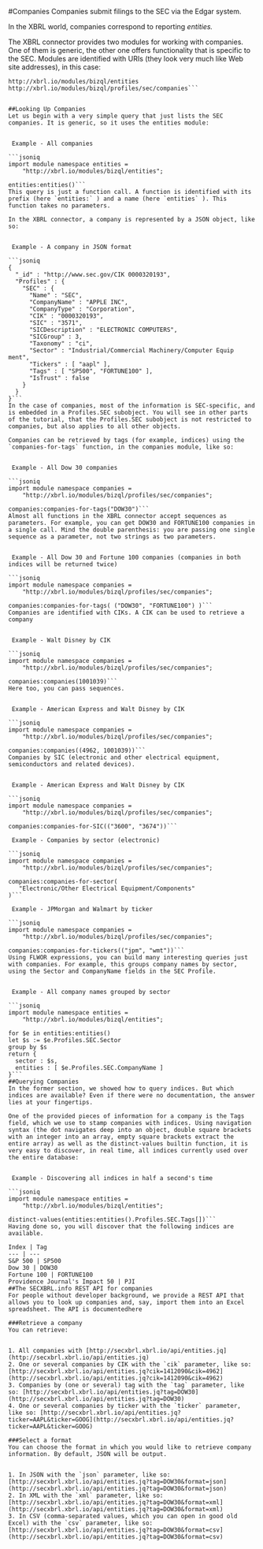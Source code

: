 #Companies
Companies submit filings to the SEC via the Edgar system.

In the XBRL world, companies correspond to reporting *entities.* 

The XBRL connector provides two modules for working with companies. One of them is generic, the other one offers functionality that is specific to the SEC. Modules are identified with URIs (they look very much like Web site addresses), in this case:
```jsoniq
http://xbrl.io/modules/bizql/entities
http://xbrl.io/modules/bizql/profiles/sec/companies```


##Looking Up Companies
Let us begin with a very simple query that just lists the SEC companies. It is generic, so it uses the entities module:


 Example - All companies

```jsoniq
import module namespace entities =
    "http://xbrl.io/modules/bizql/entities";

entities:entities()```
This query is just a function call. A function is identified with its prefix (here `entities:` ) and a name (here `entities` ). This function takes no parameters.

In the XBRL connector, a company is represented by a JSON object, like so:


 Example - A company in JSON format

```jsoniq
{
  "_id" : "http://www.sec.gov/CIK 0000320193", 
  "Profiles" : {
    "SEC" : {
      "Name" : "SEC", 
      "CompanyName" : "APPLE INC", 
      "CompanyType" : "Corporation", 
      "CIK" : "0000320193", 
      "SIC" : "3571", 
      "SICDescription" : "ELECTRONIC COMPUTERS", 
      "SICGroup" : 3, 
      "Taxonomy" : "ci", 
      "Sector" : "Industrial/Commercial Machinery/Computer Equip
ment", 
      "Tickers" : [ "aapl" ], 
      "Tags" : [ "SP500", "FORTUNE100" ], 
      "IsTrust" : false
    }
  }
}```
In the case of companies, most of the information is SEC-specific, and is embedded in a Profiles.SEC subobject. You will see in other parts of the tutorial, that the Profiles.SEC subobject is not restricted to companies, but also applies to all other objects.

Companies can be retrieved by tags (for example, indices) using the `companies-for-tags` function, in the companies module, like so:


 Example - All Dow 30 companies

```jsoniq
import module namespace companies =
    "http://xbrl.io/modules/bizql/profiles/sec/companies";

companies:companies-for-tags("DOW30")```
Almost all functions in the XBRL connector accept sequences as parameters. For example, you can get DOW30 and FORTUNE100 companies in a single call. Mind the double parenthesis: you are passing one single sequence as a parameter, not two strings as two parameters.


 Example - All Dow 30 and Fortune 100 companies (companies in both indices will be returned twice)

```jsoniq
import module namespace companies =
    "http://xbrl.io/modules/bizql/profiles/sec/companies";

companies:companies-for-tags( ("DOW30", "FORTUNE100") )```
Companies are identified with CIKs. A CIK can be used to retrieve a company


 Example - Walt Disney by CIK

```jsoniq
import module namespace companies =
    "http://xbrl.io/modules/bizql/profiles/sec/companies";

companies:companies(1001039)```
Here too, you can pass sequences.


 Example - American Express and Walt Disney by CIK

```jsoniq
import module namespace companies =
    "http://xbrl.io/modules/bizql/profiles/sec/companies";

companies:companies((4962, 1001039))```
Companies by SIC (electronic and other electrical equipment, semiconductors and related devices).


 Example - American Express and Walt Disney by CIK

```jsoniq
import module namespace companies =
    "http://xbrl.io/modules/bizql/profiles/sec/companies";

companies:companies-for-SIC(("3600", "3674"))```

 Example - Companies by sector (electronic)

```jsoniq
import module namespace companies =
    "http://xbrl.io/modules/bizql/profiles/sec/companies";

companies:companies-for-sector(
   "Electronic/Other Electrical Equipment/Components"
)```

 Example - JPMorgan and Walmart by ticker

```jsoniq
import module namespace companies =
    "http://xbrl.io/modules/bizql/profiles/sec/companies";

companies:companies-for-tickers(("jpm", "wmt"))```
Using FLWOR expressions, you can build many interesting queries just with companies. For example, this groups company names by sector, using the Sector and CompanyName fields in the SEC Profile.


 Example - All company names grouped by sector

```jsoniq
import module namespace entities =
    "http://xbrl.io/modules/bizql/entities";

for $e in entities:entities()
let $s := $e.Profiles.SEC.Sector
group by $s
return {
  sector : $s,
  entities : [ $e.Profiles.SEC.CompanyName ]
}```
##Querying Companies
In the former section, we showed how to query indices. But which indices are available? Even if there were no documentation, the answer lies at your fingertips.

One of the provided pieces of information for a company is the Tags field, which we use to stamp companies with indices. Using navigation syntax (the dot navigates deep into an object, double square brackets with an integer into an array, empty square brackets extract the entire array) as well as the distinct-values builtin function, it is very easy to discover, in real time, all indices currently used over the entire database:


 Example - Discovering all indices in half a second's time

```jsoniq
import module namespace entities =
    "http://xbrl.io/modules/bizql/entities";

distinct-values(entities:entities().Profiles.SEC.Tags[])```
Having done so, you will discover that the following indices are available.

Index | Tag
--- | ---
S&P 500 | SP500
Dow 30 | DOW30
Fortune 100 | FORTUNE100
Providence Journal's Impact 50 | PJI
##The SECXBRL.info REST API for companies
For people without developer background, we provide a REST API that allows you to look up companies and, say, import them into an Excel spreadsheet. The API is documentedhere

###Retrieve a company
You can retrieve:


1. All companies with [http://secxbrl.xbrl.io/api/entities.jq](http://secxbrl.xbrl.io/api/entities.jq)
2. One or several companies by CIK with the `cik` parameter, like so: [http://secxbrl.xbrl.io/api/entities.jq?cik=1412090&cik=4962](http://secxbrl.xbrl.io/api/entities.jq?cik=1412090&cik=4962)
3. Companies by (one or several) tag with the `tag` parameter, like so: [http://secxbrl.xbrl.io/api/entities.jq?tag=DOW30](http://secxbrl.xbrl.io/api/entities.jq?tag=DOW30)
4. One or several companies by ticker with the `ticker` parameter, like so: [http://secxbrl.xbrl.io/api/entities.jq?ticker=AAPL&ticker=GOOG](http://secxbrl.xbrl.io/api/entities.jq?ticker=AAPL&ticker=GOOG)

###Select a format
You can choose the format in which you would like to retrieve company information. By default, JSON will be output.


1. In JSON with the `json` parameter, like so: [http://secxbrl.xbrl.io/api/entities.jq?tag=DOW30&format=json](http://secxbrl.xbrl.io/api/entities.jq?tag=DOW30&format=json)
2. In XML with the `xml` parameter, like so: [http://secxbrl.xbrl.io/api/entities.jq?tag=DOW30&format=xml](http://secxbrl.xbrl.io/api/entities.jq?tag=DOW30&format=xml)
3. In CSV (comma-separated values, which you can open in good old Excel) with the `csv` parameter, like so: [http://secxbrl.xbrl.io/api/entities.jq?tag=DOW30&format=csv](http://secxbrl.xbrl.io/api/entities.jq?tag=DOW30&format=csv)

